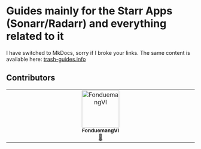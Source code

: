 # Guides mainly for the Starr Apps (Sonarr/Radarr) and everything related to it

I have switched to MkDocs, sorry if I broke your links. The same content is available here: [trash-guides.info](https://trash-guides.info/)

## Contributors

<!-- ALL-CONTRIBUTORS-LIST:START - Do not remove or modify this section -->
<!-- prettier-ignore-start -->
<!-- markdownlint-disable -->
<table>
  <tbody>
    <tr>
      <td align="center" valign="top" width="14.28%"><a href="https://github.com/FonduemangVI"><img src="https://avatars.githubusercontent.com/u/15520607?v=4?s=100" width="100px;" alt="FonduemangVI"/><br /><sub><b>FonduemangVI</b></sub></a><br /><a href="#review-FonduemangVI" title="Reviewed Pull Requests">👀</a></td>
    </tr>
  </tbody>
</table>

<!-- markdownlint-restore -->
<!-- prettier-ignore-end -->

<!-- ALL-CONTRIBUTORS-LIST:END -->
